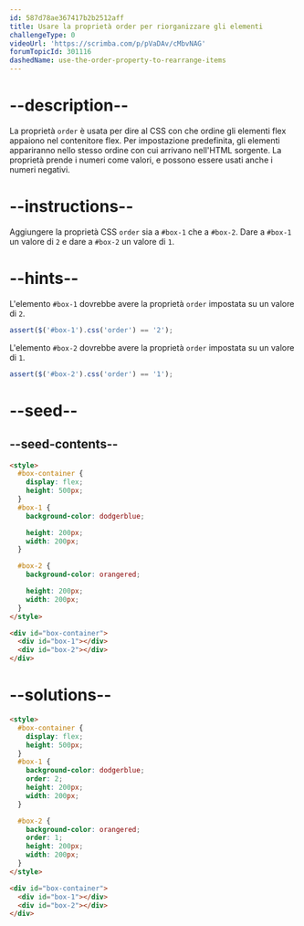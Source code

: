 ```yaml
---
id: 587d78ae367417b2b2512aff
title: Usare la proprietà order per riorganizzare gli elementi
challengeType: 0
videoUrl: 'https://scrimba.com/p/pVaDAv/cMbvNAG'
forumTopicId: 301116
dashedName: use-the-order-property-to-rearrange-items
---
```


# --description--

La proprietà `order` è usata per dire al CSS con che ordine gli elementi flex appaiono nel contenitore flex. Per impostazione predefinita, gli elementi appariranno nello stesso ordine con cui arrivano nell'HTML sorgente. La proprietà prende i numeri come valori, e possono essere usati anche i numeri negativi.

# --instructions--

Aggiungere la proprietà CSS `order` sia a `#box-1` che a `#box-2`. Dare a `#box-1` un valore di `2` e dare a `#box-2` un valore di `1`.

# --hints--

L'elemento `#box-1` dovrebbe avere la proprietà `order` impostata su un valore di `2`.

```js
assert($('#box-1').css('order') == '2');
```

L'elemento `#box-2` dovrebbe avere la proprietà `order` impostata su un valore di `1`.

```js
assert($('#box-2').css('order') == '1');
```

# --seed--

## --seed-contents--

```html
<style>
  #box-container {
    display: flex;
    height: 500px;
  }
  #box-1 {
    background-color: dodgerblue;

    height: 200px;
    width: 200px;
  }

  #box-2 {
    background-color: orangered;

    height: 200px;
    width: 200px;
  }
</style>

<div id="box-container">
  <div id="box-1"></div>
  <div id="box-2"></div>
</div>
```

# --solutions--

```html
<style>
  #box-container {
    display: flex;
    height: 500px;
  }
  #box-1 {
    background-color: dodgerblue;
    order: 2;
    height: 200px;
    width: 200px;
  }

  #box-2 {
    background-color: orangered;
    order: 1;
    height: 200px;
    width: 200px;
  }
</style>

<div id="box-container">
  <div id="box-1"></div>
  <div id="box-2"></div>
</div>
```
